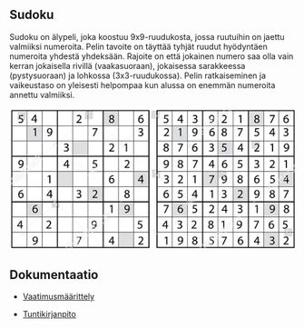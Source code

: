 ## Sudoku

Sudoku on älypeli, joka koostuu 9x9-ruudukosta, jossa ruutuihin on jaettu valmiiksi numeroita. Pelin tavoite on täyttää tyhjät ruudut hyödyntäen numeroita yhdestä yhdeksään. Rajoite on että jokainen numero saa olla vain kerran jokaisella rivillä (vaakasuoraan), jokaisessa sarakkeessa (pystysuoraan) ja lohkossa (3x3-ruudukossa). Pelin ratkaiseminen ja vaikeustaso on yleisesti helpompaa kun alussa on enemmän numeroita annettu valmiiksi.

![](./dokumentaatio/kuvat/sudoku.jpg)

## Dokumentaatio

<!-- -Käyttöohje -->
- [Vaatimusmäärittely](https://github.com/Ozath/ot-harjoitustyo/blob/master/sudoku/dokumentaatio/vaatimusmaarittely.md)

<!-- -Arkkitehtuurikuvaus -->
<!-- -Testausdokumentti -->
- [Tuntikirjanpito](https://github.com/Ozath/ot-harjoitustyo/blob/master/sudoku/dokumentaatio/tuntikirjanpito.md)
